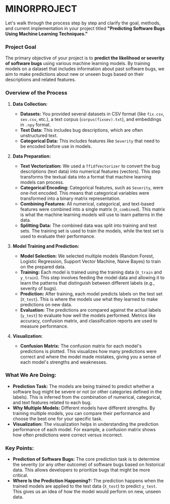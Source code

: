 # MINORPROJECT
Let's walk through the process step by step and clarify the goal, methods, and current implementation in your project titled **"Predicting Software Bugs Using Machine Learning Techniques."**

### Project Goal
The primary objective of your project is to **predict the likelihood or severity of software bugs** using various machine learning models. By training models on a dataset that includes information about past software bugs, we aim to make predictions about new or unseen bugs based on their descriptions and related features.

### Overview of the Process
1. **Data Collection:**
   - **Datasets:** You provided several datasets in CSV format (like `fix.csv`, `sev.csv`, etc.), a text corpus (`corpus(fixsev).txt`), and embeddings in `.npy` format.
   - **Text Data:** This includes bug descriptions, which are often unstructured text.
   - **Categorical Data:** This includes features like `Severity` that need to be encoded before use in models.

2. **Data Preparation:**
   - **Text Vectorization:** We used a `TfidfVectorizer` to convert the bug descriptions (text data) into numerical features (vectors). This step transforms the textual data into a format that machine learning models can process.
   - **Categorical Encoding:** Categorical features, such as `Severity`, were one-hot encoded. This means that categorical variables were transformed into a binary matrix representation.
   - **Combining Features:** All numerical, categorical, and text-based features were combined into a single matrix (`X_combined`). This matrix is what the machine learning models will use to learn patterns in the data.
   - **Splitting Data:** The combined data was split into training and test sets. The training set is used to train the models, while the test set is used to evaluate their performance.

3. **Model Training and Prediction:**
   - **Model Selection:** We selected multiple models (Random Forest, Logistic Regression, Support Vector Machine, Naive Bayes) to train on the prepared data.
   - **Training:** Each model is trained using the training data (`X_train` and `y_train`). This step involves feeding the model data and allowing it to learn the patterns that distinguish between different labels (e.g., severity of bugs).
   - **Prediction:** After training, each model predicts labels on the test set (`X_test`). This is where the models use what they learned to make predictions on new data.
   - **Evaluation:** The predictions are compared against the actual labels (`y_test`) to evaluate how well the models performed. Metrics like accuracy, confusion matrix, and classification reports are used to measure performance.

4. **Visualization:**
   - **Confusion Matrix:** The confusion matrix for each model's predictions is plotted. This visualizes how many predictions were correct and where the model made mistakes, giving you a sense of each model's strengths and weaknesses.

### What We Are Doing:
- **Prediction Task:** The models are being trained to predict whether a software bug might be severe or not (or other categories defined in the labels). This is inferred from the combination of numerical, categorical, and text features related to each bug.
- **Why Multiple Models:** Different models have different strengths. By training multiple models, you can compare their performance and choose the best one for your specific task.
- **Visualization:** The visualization helps in understanding the prediction performance of each model. For example, a confusion matrix shows how often predictions were correct versus incorrect.

### Key Points:
- **Prediction of Software Bugs:** The core prediction task is to determine the severity (or any other outcome) of software bugs based on historical data. This allows developers to prioritize bugs that might be more critical.
- **Where Is the Prediction Happening?:** The prediction happens when the trained models are applied to the test data (`X_test`) to predict `y_test`. This gives us an idea of how the model would perform on new, unseen data.
